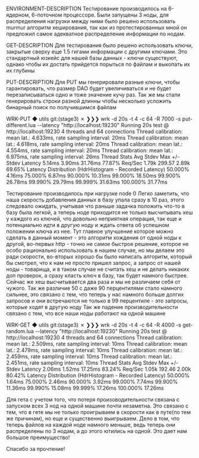 ENVIRONMENT-DESCRIPTION
Тестирование производилось на 6-ядерном, 6-поточном процессоре. 
Были запущены 3 ноды, для распределения нагрузки между ними было решено использовать murmur алгоритм хеширования,
так как из протестированных мной он предложил самое адекватное распределение информации по нодам.

GET-DESCRIPTION
Для тестирования было решено использовать ключи, закрытые сверху еще 1.5 гигами информации с другими ключами. 
Это стандартный юзкейс для нашей базы данных - ключи существуют, однако чтобы их достать прийдется порыться по файлам
и выкопать их их глубины

PUT-DESCRIPTION
Для PUT мы генерировали разные ключи, чтобы гарантировать, что размер DAO будет увеличиваться и не будет
перезаписываться одно и тоже значение кучу раз.
Так же мы стали генерировать строки разной длинны чтобы несколько усложить бинарный поиск по получившимся файлам

WRK-PUT
◆ utils git:(stage3) ✗ ❯❯❯ wrk -d 20s -t 4 -c 64 -R 7000 -s put-different.lua --latency "http://localhost:19230"
Running 20s test @ http://localhost:19230
4 threads and 64 connections
Thread calibration: mean lat.: 4.633ms, rate sampling interval: 20ms
Thread calibration: mean lat.: 4.618ms, rate sampling interval: 20ms
Thread calibration: mean lat.: 4.554ms, rate sampling interval: 20ms
Thread calibration: mean lat.: 6.975ms, rate sampling interval: 26ms
Thread Stats   Avg      Stdev     Max   +/- Stdev
Latency     5.14ms    3.90ms  31.76ms   77.87%
Req/Sec     1.79k   299.57     2.89k    69.65%
Latency Distribution (HdrHistogram - Recorded Latency)
50.000%    4.16ms
75.000%    6.87ms
90.000%   10.31ms
99.000%   18.50ms
99.900%   26.78ms
99.990%   29.79ms
99.999%   31.63ms
100.000%   31.77ms

Тестирование производилось при нагрузке node 0
Легко заметить, что наша скорость добавления данных в базу упала сразу в 10 раз, этого следовало ожидать, учитывая
что раньше задачка положить что-то в базу была легкой, а теперь ноде приходится не только высчитывать хеш у каждого
из ключей, что довольно неприятная операция, так еще и потенциально идти в другую ноду и ждать ответа об успешном
положении ключа из нее.
Тут главное улучшение которое можно сделать в данный момент - это алгоритм хождения от одной ноды к другой, во-первых
http - точно не самое быстрое решение, которое не особо рационально использовать в нашем случае, но мы делаем это
ради скорости, во-вторых хорошо бы было написать алгоритм, который бы смотрел, что к нам не просто пришел запрос,
а запрос от нашей ноды - товарища, и в таком случае не считать хеш и не делать никаких доп проверок, а сразу класть
ключ в базу, так будет намного быстрее. Сейчас же хеш высчитывается два раза и мы не различаем себя от чужого.
Так же различие 50 с даже 90 перцентилями стало намного сильнее, это связано с тем, что теперь у нас намного больше
долгих запросов и они встречаются не только в 99 перцентиле - это запросы, которые ходят в другую ноду
Так же падение производительности связано с тем, что все наши ноды работают на одной машине



WRK-GET
◆ utils git:(stage3) ✗ ❯❯❯ wrk -d 20s -t 4 -c 64 -R 4000 -s get-random.lua --latency "http://localhost:19230"
Running 20s test @ http://localhost:19230
4 threads and 64 connections
Thread calibration: mean lat.: 2.509ms, rate sampling interval: 10ms
Thread calibration: mean lat.: 2.479ms, rate sampling interval: 10ms
Thread calibration: mean lat.: 2.459ms, rate sampling interval: 10ms
Thread calibration: mean lat.: 2.451ms, rate sampling interval: 10ms
Thread Stats   Avg      Stdev     Max   +/- Stdev
Latency     2.06ms    1.52ms  17.25ms   83.24%
Req/Sec     1.05k   192.46     2.00k    80.42%
Latency Distribution (HdrHistogram - Recorded Latency)
50.000%    1.64ms
75.000%    2.46ms
90.000%    3.92ms
99.000%    7.74ms
99.900%   11.36ms
99.990%   15.08ms
99.999%   17.26ms
100.000%   17.26ms


Для гета с учетом того, что потеря произоводительности связана с запуском всех 3 нод на одной машине почти незаметна.
Это связано с тем, что в гете мы не только проигрываем в скорости как в путе(по тем же причинам), но еще и существенно
выигрываем. Дело в том, что теперь файлов на каждой ноде намного меньше, ведь теперь они распределены по 3 нодам, а
до этого ютились на одной. Это дает нам большое преимущество!

Спасибо за прочтение!